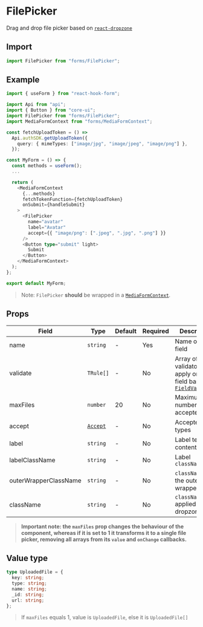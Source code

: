 # FilePicker

Drag and drop file picker based on [`react-dropzone`](https://github.com/react-dropzone/react-dropzone)

## Import

```ts
import FilePicker from "forms/FilePicker";
```

## Example

```ts
import { useForm } from "react-hook-form";

import Api from "api";
import { Button } from "core-ui";
import FilePicker from "forms/FilePicker";
import MediaFormContext from "forms/MediaFormContext";

const fetchUploadToken = () =>
  Api.authSDK.getUploadToken({
    query: { mimeTypes: ["image/jpg", "image/jpeg", "image/png"] },
  });

const MyForm = () => {
  const methods = useForm();
  ...

  return (
    <MediaFormContext
      {...methods}
      fetchTokenFunction={fetchUploadToken}
      onSubmit={handleSubmit}
    >
      <FilePicker
        name="avatar"
        label="Avatar"
        accept={{ "image/png": [".jpeg", ".jpg", ".png"] }}
      />
      <Button type="submit" light>
        Submit
      </Button>
    </MediaFormContext>
  );
};

export default MyForm;
```

> Note: `FilePicker` **should** be wrapped in a [`MediaFormContext`](/packages/browser/forms/MediaFormContext/README.md).

## Props

| Field                 | Type                                                                             | Default | Required | Description                                                                                                     |
| --------------------- | -------------------------------------------------------------------------------- | ------- | -------- | --------------------------------------------------------------------------------------------------------------- |
| name                  | `string`                                                                         | -       | Yes      | Name of the field                                                                                               |
| validate              | `TRule[]`                                                                        | -       | No       | Array of validators to apply on this field based on [`FieldValidator`](packages/node/field-validator/README.md) |
| maxFiles              | `number`                                                                         | 20      | No       | Maximum number of files accepted                                                                                |
| accept                | [`Accept`](https://react-dropzone.js.org/#section-accepting-specific-file-types) | -       | No       | Accepted file types                                                                                             |
| label                 | `string`                                                                         | -       | No       | Label text content                                                                                              |
| labelClassName        | `string`                                                                         | -       | No       | Label `className`                                                                                               |
| outerWrapperClassName | `string`                                                                         | -       | No       | `className` of the outer most wrapper div                                                                       |
| className             | `string`                                                                         | -       | No       | `className` applied to the dropzone                                                                             |

> **Important note: the `maxFiles` prop changes the behaviour of the component,
> whereas if it is set to 1 it transforms it to a single file picker, removing all
> arrays from its `value` and `onChange` callbacks.**

## Value type

```ts
type UploadedFile = {
  key: string;
  type: string;
  name: string;
  _id: string;
  url: string;
};
```

> If `maxFiles` equals 1, value is `UploadedFile`, else it is `UploadedFile[]`

